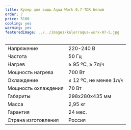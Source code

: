 ```yaml
---
title: Кулер для воды Aqua Work 0.7-TDR белый
order: 7
price: 5100
cooling: yes
warming: yes
featuredImage: ../../images/kuler/aqua-work-07-5.jpg
---
```


<table>
<tr><td>Напряжение</td><td>220-240 В</td></tr>
<tr><td>Частота</td><td>50 Гц</td></tr>
<tr><td>Нагрев</td><td>≥ 95 ºС, ≥ 7л/ч</td></tr>
<tr><td>Мощность нагрева</td><td>700 Вт</td></tr>
<tr><td>Охлаждение</td><td>≤ 12 ºС, не менее 1л/ч</td></tr>
<tr><td>Мощность охлаждения</td><td>70 Вт</td></tr>
<tr><td>Габариты</td><td>298х280х435 мм</td></tr>
<tr><td>Масса</td><td>2,95 кг</td></tr>
<tr><td>Гарантия</td><td>24 мес.</td></tr>
<tr><td>Страна изготовления</td><td>Россия</td></tr>
</table>

